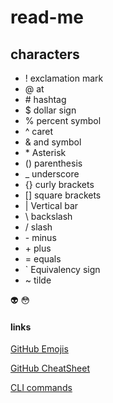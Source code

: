 # read-me
## characters
* ! exclamation mark
* @ at 
* \# hashtag
* $ dollar sign
* % percent symbol
* ^ caret
* & and symbol
* \* Asterisk
* () parenthesis
* _  underscore
* {} curly brackets
* [] square brackets
* | Vertical bar
* \ backslash
* / slash
* \- minus
* \+ plus
* \= equals
* ` Equivalency sign
* ~ tilde

👽 😳

#### links
[GitHub Emojis](https://gist.github.com/rxaviers/7360908)

[GitHub CheatSheet](https://education.github.com/git-cheat-sheet-education.pdf)

[CLI commands](docs/cli.md)